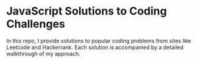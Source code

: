 # JavaScript Solutions to Coding Challenges
In this repo, I provide solutions to popular coding problems from sites like Leetcode and Hackerrank. Each solution is accompanied by a detailed walkthrough of my approach.
